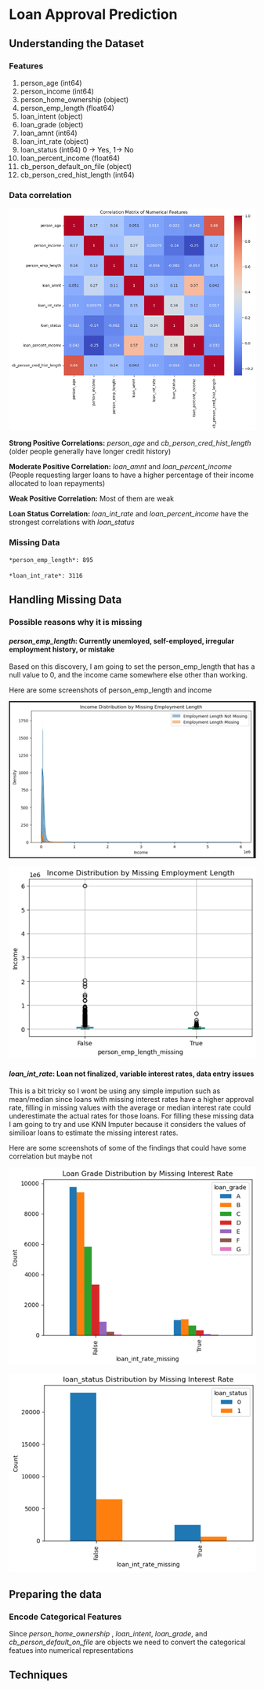 # Loan Approval Prediction

## Understanding the Dataset

### Features 

1. person_age (int64)
2. person_income (int64)
3. person_home_ownership (object)
4. person_emp_length (float64)
5. loan_intent (object)
6. loan_grade (object)
7. loan_amnt (int64)
8. loan_int_rate (object)
9. loan_status (int64) 0 -> Yes, 1-> No
10. loan_percent_income (float64)
11. cb_person_default_on_file (object)
12. cb_person_cred_hist_length (int64)

### Data correlation 

![Heat map](image.png)

**Strong Positive Correlations:** *person_age* and *cb_person_cred_hist_length* (older people generally have longer credit history)

**Moderate Positive Correlation:** *loan_amnt* and *loan_percent_income* (People requesting larger loans to have a higher percentage of their income allocated to loan repayments)

**Weak Positive Correlation:** Most of them are weak

**Loan Status Correlation:** *loan_int_rate* and *loan_percent_income* have the strongest correlations with *loan_status*

### Missing Data

    *person_emp_length*: 895

    *loan_int_rate*: 3116

## Handling Missing Data

### Possible reasons why it is missing

#### *person_emp_length*: Currently unemloyed, self-employed, irregular employment history, or mistake

Based on this discovery, I am going to set the person_emp_length that has a null value to 0, and the income came somewhere else other than working.

Here are some screenshots of person_emp_length and income

![alt text](image-1.png)

![alt text](image-2.png)


#### *loan_int_rate*: Loan not finalized, variable interest rates, data entry issues

This is a bit tricky so I wont be using any simple impution such as mean/median since loans with missing interest rates have a higher approval rate, filling in missing values with the average or median interest rate could underestimate the actual rates for those loans. For filling these missing data I am going to try and use KNN Imputer because it considers the values of similioar loans to estimate the missing interest rates.

Here are some screenshots of some of the findings that could have some correlation but maybe not 

![alt text](image-3.png)

![alt text](image-4.png)

## Preparing the data

### Encode Categorical Features

Since *person_home_ownership* , *loan_intent*, *loan_grade*, and *cb_person_default_on_file* are objects we need to convert the categorical featues into numerical representations

## Techniques 